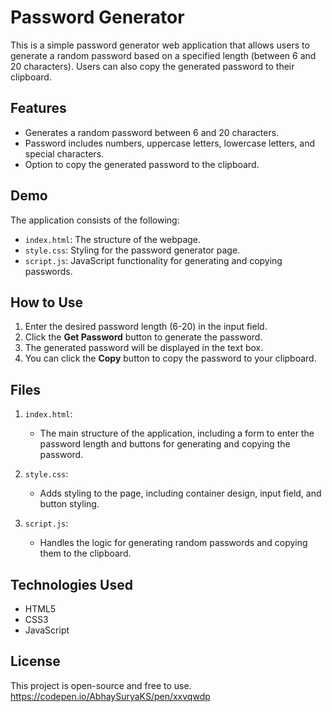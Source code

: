 # Password Generator

This is a simple password generator web application that allows users to generate a random password based on a specified length (between 6 and 20 characters). Users can also copy the generated password to their clipboard.

## Features

- Generates a random password between 6 and 20 characters.
- Password includes numbers, uppercase letters, lowercase letters, and special characters.
- Option to copy the generated password to the clipboard.

## Demo

The application consists of the following:

- `index.html`: The structure of the webpage.
- `style.css`: Styling for the password generator page.
- `script.js`: JavaScript functionality for generating and copying passwords.

## How to Use

1. Enter the desired password length (6-20) in the input field.
2. Click the **Get Password** button to generate the password.
3. The generated password will be displayed in the text box.
4. You can click the **Copy** button to copy the password to your clipboard.

## Files

1. `index.html`:
    - The main structure of the application, including a form to enter the password length and buttons for generating and copying the password.

2. `style.css`:
    - Adds styling to the page, including container design, input field, and button styling.

3. `script.js`:
    - Handles the logic for generating random passwords and copying them to the clipboard.

## Technologies Used

- HTML5
- CSS3
- JavaScript

## License
This project is open-source and free to use. 
https://codepen.io/AbhaySuryaKS/pen/xxvqwdp
